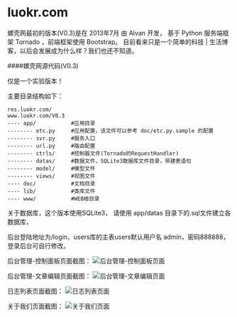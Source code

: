 luokr.com
=========

螺壳网最初的版本(V0.3)是在 2013年7月 由 Alvan 开发， 基于 Python 服务端框架 Tornado ，前端框架使用 Bootstrap。 目前看来只是一个简单的科技 | 生活博客，以后会发展成为什么样？我们也还不知道。


####螺壳网源代码(V0.3)

仅是一个实验版本！

主要目录结构如下：

    res.luokr.com/
    www.luokr.com/V0.3
    ---- app/           #应用目录
    -------- etc.py     #应用配置，该文件可以参考 doc/etc.py.sample 的配置
    -------- svr.py     #服务入口
    -------- url.py     #路由配置
    -------- ctrls/     #控制器文件(Tornado的RequestHandler)
    -------- datas/     #数据文件，SQLite3数据库文件目录，带建表语句
    -------- model/     #模型文件
    -------- views/     #视图文件
    ---- doc/           #文档目录
    ---- lib/           #类库文件
    ---- www/           #WEB根目录


关于数据库，这个版本使用SQLite3，
请使用 app/datas 目录下的.sql文件建立各数据库，

后台登陆地址为/login，users库的主表users默认用户名 admin，密码888888，登录后台可自行修改。


后台管理-控制面板页面截图：
![后台管理-控制面板页面](http://res.luokr.com/img/20140216/www.luokr.com.admin.png)

后台管理-文章编辑页面截图：
![后台管理-文章编辑页面](http://res.luokr.com/img/20140216/www.luokr.com.admin.post.update.png)

日志列表页面截图：
![日志列表页面](http://res.luokr.com/img/20140216/www.luokr.com.posts.png)

关于我们页面截图：
![关于我们页面](http://res.luokr.com/img/20140216/www.luokr.com.about.png)
